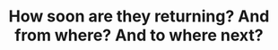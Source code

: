 ---
image_path: /images/rooftoppack.jpg
title: How soon are they returning? And from where? And to where next?
---